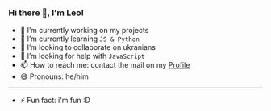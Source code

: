 ### Hi there 👋, I'm Leo!
- 🔭 I’m currently working on my projects
- 🌱 I’m currently learning `JS & Python`
- 👯 I’m looking to collaborate on ukranians
- 🤔 I’m looking for help with `JavaScript`
- 📫 How to reach me: contact the mail on my [Profile](https://github.com/lgrachov)
- 😄 Pronouns: he/him
***
- ⚡ Fun fact: i'm fun :D
